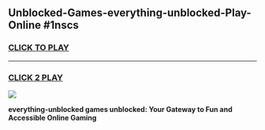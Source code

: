
## Unblocked-Games-everything-unblocked-Play-Online #1nscs
<h3>
<a href="https://news.freeplayer.one?title=everything-unblocked&ref=3">CLICK TO PLAY</a></h3>
<hr>

<h3>
<a href="https://news.freeplayer.one?title=everything-unblocked&ref=3">CLICK 2 PLAY</a>
  
</h3>

<a href="https://news.freeplayer.one?title=everything-unblocked&ref=3"><img src="https://clearcache.store/games.png"></a>


**everything-unblocked games unblocked: Your Gateway to Fun and Accessible Online Gaming**
